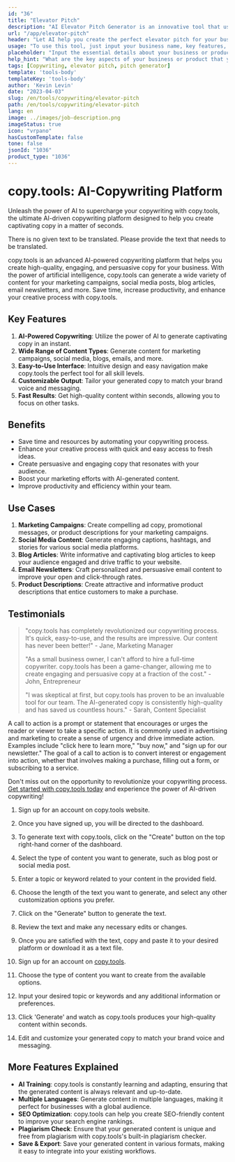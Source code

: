 ```yaml
---
id: "36"
title: "Elevator Pitch"
description: "AI Elevator Pitch Generator is an innovative tool that uses artificial intelligence to create persuasive and captivating elevator pitches for your business, product, or service. Impress potential clients or investors with a concise and engaging pitch that highlights the key aspects of your offering, making it stand out from the competition."
url: "/app/elevator-pitch"
header: "Let AI help you create the perfect elevator pitch for your business or product."
usage: "To use this tool, just input your business name, key features, and target audience. This AI generator will then create a well-crafted, concise, and persuasive elevator pitch that highlights the unique selling points of your business or product."
placeholder: "Input the essential details about your business or product, e.g., business name, key features, target audience, etc."
help_hint: "What are the key aspects of your business or product that you want to focus on? Enter some keywords related to these aspects, and our AI will create an engaging elevator pitch based on your input."
tags: [Copywriting, elevator pitch, pitch generator]
template: 'tools-body'
templateKey: 'tools-body'
author: 'Kevin Levin'
date: "2023-04-03"
slug: /en/tools/copywriting/elevator-pitch
path: /en/tools/copywriting/elevator-pitch
lang: en
image: ../images/job-description.png
imageStatus: true
icon: "vrpano"
hasCustomTemplate: false
tone: false
jsonId: "1036"
product_type: "1036"
---
```

# copy.tools: AI-Copywriting Platform

Unleash the power of AI to supercharge your copywriting with copy.tools, the ultimate AI-driven copywriting platform designed to help you create captivating copy in a matter of seconds.

There is no given text to be translated. Please provide the text that needs to be translated.

copy.tools is an advanced AI-powered copywriting platform that helps you create high-quality, engaging, and persuasive copy for your business. With the power of artificial intelligence, copy.tools can generate a wide variety of content for your marketing campaigns, social media posts, blog articles, email newsletters, and more. Save time, increase productivity, and enhance your creative process with copy.tools.

## Key Features

1. **AI-Powered Copywriting**: Utilize the power of AI to generate captivating copy in an instant.
2. **Wide Range of Content Types**: Generate content for marketing campaigns, social media, blogs, emails, and more.
3. **Easy-to-Use Interface**: Intuitive design and easy navigation make copy.tools the perfect tool for all skill levels.
4. **Customizable Output**: Tailor your generated copy to match your brand voice and messaging.
5. **Fast Results**: Get high-quality content within seconds, allowing you to focus on other tasks.

## Benefits

- Save time and resources by automating your copywriting process.
- Enhance your creative process with quick and easy access to fresh ideas.
- Create persuasive and engaging copy that resonates with your audience.
- Boost your marketing efforts with AI-generated content.
- Improve productivity and efficiency within your team.

## Use Cases

1. **Marketing Campaigns**: Create compelling ad copy, promotional messages, or product descriptions for your marketing campaigns.
2. **Social Media Content**: Generate engaging captions, hashtags, and stories for various social media platforms.
3. **Blog Articles**: Write informative and captivating blog articles to keep your audience engaged and drive traffic to your website.
4. **Email Newsletters**: Craft personalized and persuasive email content to improve your open and click-through rates.
5. **Product Descriptions**: Create attractive and informative product descriptions that entice customers to make a purchase.

## Testimonials

> "copy.tools has completely revolutionized our copywriting process. It's quick, easy-to-use, and the results are impressive. Our content has never been better!" - Jane, Marketing Manager
>
> "As a small business owner, I can't afford to hire a full-time copywriter. copy.tools has been a game-changer, allowing me to create engaging and persuasive copy at a fraction of the cost." - John, Entrepreneur
>
> "I was skeptical at first, but copy.tools has proven to be an invaluable tool for our team. The AI-generated copy is consistently high-quality and has saved us countless hours." - Sarah, Content Specialist

A call to action is a prompt or statement that encourages or urges the reader or viewer to take a specific action. It is commonly used in advertising and marketing to create a sense of urgency and drive immediate action. Examples include "click here to learn more," "buy now," and "sign up for our newsletter." The goal of a call to action is to convert interest or engagement into action, whether that involves making a purchase, filling out a form, or subscribing to a service.

Don't miss out on the opportunity to revolutionize your copywriting process. [Get started with copy.tools today](https://www.copy.tools) and experience the power of AI-driven copywriting!

1. Sign up for an account on copy.tools website.
2. Once you have signed up, you will be directed to the dashboard.
3. To generate text with copy.tools, click on the "Create" button on the top right-hand corner of the dashboard.
4. Select the type of content you want to generate, such as blog post or social media post.
5. Enter a topic or keyword related to your content in the provided field.
6. Choose the length of the text you want to generate, and select any other customization options you prefer.
7. Click on the "Generate" button to generate the text.
8. Review the text and make any necessary edits or changes.
9. Once you are satisfied with the text, copy and paste it to your desired platform or download it as a text file.

1. Sign up for an account on [copy.tools](https://www.copy.tools).
2. Choose the type of content you want to create from the available options.
3. Input your desired topic or keywords and any additional information or preferences.
4. Click 'Generate' and watch as copy.tools produces your high-quality content within seconds.
5. Edit and customize your generated copy to match your brand voice and messaging.

## More Features Explained

- **AI Training**: copy.tools is constantly learning and adapting, ensuring that the generated content is always relevant and up-to-date.
- **Multiple Languages**: Generate content in multiple languages, making it perfect for businesses with a global audience.
- **SEO Optimization**: copy.tools can help you create SEO-friendly content to improve your search engine rankings.
- **Plagiarism Check**: Ensure that your generated content is unique and free from plagiarism with copy.tools's built-in plagiarism checker.
- **Save & Export**: Save your generated content in various formats, making it easy to integrate into your existing workflows.
